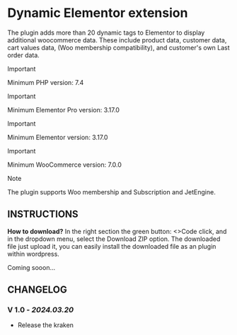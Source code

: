 # Dynamic Elementor extension
The plugin adds more than 20 dynamic tags to Elementor to display additional woocommerce data. These include product data, customer data, cart values data, (Woo membership compatibility), and customer's own Last order data.

> [!IMPORTANT]
> Minimum PHP version: 7.4

> [!IMPORTANT]
> Minimum Elementor Pro version: 3.17.0

> [!IMPORTANT]
> Minimum Elementor version: 3.17.0

> [!IMPORTANT]
> Minimum WooCommerce version: 7.0.0

> [!Note]
> The plugin supports Woo membership and Subscription and JetEngine.

## INSTRUCTIONS

**How to download?**
In the right section the green button: <>Code click, and in the dropdown menu, select the Download ZIP option. The downloaded file just upload it, you can easily install the downloaded file as an plugin within wordpress.

Coming sooon...

## CHANGELOG

### V 1.0 - *2024.03.20*

* Release the kraken

